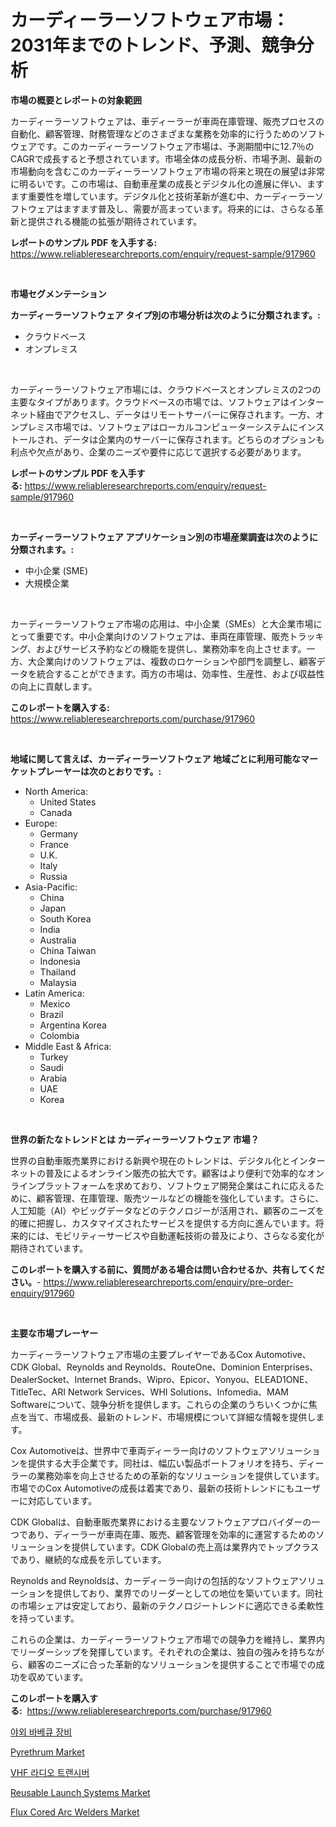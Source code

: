 <p><h1>カーディーラーソフトウェア市場：2031年までのトレンド、予測、競争分析</h1></p><p><strong>市場の概要とレポートの対象範囲</strong></p>
<p><p>カーディーラーソフトウェアは、車ディーラーが車両在庫管理、販売プロセスの自動化、顧客管理、財務管理などのさまざまな業務を効率的に行うためのソフトウェアです。このカーディーラーソフトウェア市場は、予測期間中に12.7％のCAGRで成長すると予想されています。市場全体の成長分析、市場予測、最新の市場動向を含むこのカーディーラーソフトウェア市場の将来と現在の展望は非常に明るいです。この市場は、自動車産業の成長とデジタル化の進展に伴い、ますます重要性を増しています。デジタル化と技術革新が進む中、カーディーラーソフトウェアはますます普及し、需要が高まっています。将来的には、さらなる革新と提供される機能の拡張が期待されています。</p></p>
<p><strong>レポートのサンプル PDF を入手する:</strong> <a href="https://www.reliableresearchreports.com/enquiry/request-sample/917960">https://www.reliableresearchreports.com/enquiry/request-sample/917960</a></p>
<p>&nbsp;</p>
<p><strong>市場セグメンテーション</strong></p>
<p><strong>カーディーラーソフトウェア タイプ別の市場分析は次のように分類されます。:</strong></p>
<p><ul><li>クラウドベース</li><li>オンプレミス</li></ul></p>
<p>&nbsp;</p>
<p><p>カーディーラーソフトウェア市場には、クラウドベースとオンプレミスの2つの主要なタイプがあります。クラウドベースの市場では、ソフトウェアはインターネット経由でアクセスし、データはリモートサーバーに保存されます。一方、オンプレミス市場では、ソフトウェアはローカルコンピューターシステムにインストールされ、データは企業内のサーバーに保存されます。どちらのオプションも利点や欠点があり、企業のニーズや要件に応じて選択する必要があります。</p></p>
<p><strong>レポートのサンプル PDF を入手する:</strong>&nbsp;<a href="https://www.reliableresearchreports.com/enquiry/request-sample/917960">https://www.reliableresearchreports.com/enquiry/request-sample/917960</a></p>
<p>&nbsp;</p>
<p><strong> カーディーラーソフトウェア アプリケーション別の市場産業調査は次のように分類されます。:</strong></p>
<p><ul><li>中小企業 (SME)</li><li>大規模企業</li></ul></p>
<p>&nbsp;</p>
<p><p>カーディーラーソフトウェア市場の応用は、中小企業（SMEs）と大企業市場にとって重要です。中小企業向けのソフトウェアは、車両在庫管理、販売トラッキング、およびサービス予約などの機能を提供し、業務効率を向上させます。一方、大企業向けのソフトウェアは、複数のロケーションや部門を調整し、顧客データを統合することができます。両方の市場は、効率性、生産性、および収益性の向上に貢献します。</p></p>
<p><strong>このレポートを購入する:</strong>&nbsp; <a href="https://www.reliableresearchreports.com/purchase/917960">https://www.reliableresearchreports.com/purchase/917960</a></p>
<p>&nbsp;</p>
<p><strong>地域に関して言えば、カーディーラーソフトウェア 地域ごとに利用可能なマーケットプレーヤーは次のとおりです。:</strong></p>
<p><ul>
    <li>
        North America:
        <ul>
            <li>United States</li>
            <li>Canada</li>
        </ul>
    </li>
    <li>
        Europe:
        <ul>
            <li>Germany</li>
            <li>France</li>
            <li>U.K.</li>
            <li>Italy</li>
            <li>Russia</li>
        </ul>
    </li>
    <li>
        Asia-Pacific:
        <ul>
            <li>China</li>
            <li>Japan</li>
            <li>South Korea</li>
            <li>India</li>
            <li>Australia</li>
            <li>China Taiwan</li>
            <li>Indonesia</li>
            <li>Thailand</li>
            <li>Malaysia</li>
        </ul>
    </li>
    <li>
        Latin America:
        <ul>
            <li>Mexico</li>
            <li>Brazil</li>
            <li>Argentina Korea</li>
            <li>Colombia</li>
        </ul>
    </li>
    <li>
        Middle East & Africa:
        <ul>
            <li>Turkey</li>
            <li>Saudi</li>
            <li>Arabia</li>
            <li>UAE</li>
            <li>Korea</li>
        </ul>
    </li>
    </ul></p>
<p>&nbsp;</p>
<p><strong>世界の新たなトレンドとは カーディーラーソフトウェア 市場？</strong></p>
<p><p>世界の自動車販売業界における新興や現在のトレンドは、デジタル化とインターネットの普及によるオンライン販売の拡大です。顧客はより便利で効率的なオンラインプラットフォームを求めており、ソフトウェア開発企業はこれに応えるために、顧客管理、在庫管理、販売ツールなどの機能を強化しています。さらに、人工知能（AI）やビッグデータなどのテクノロジーが活用され、顧客のニーズを的確に把握し、カスタマイズされたサービスを提供する方向に進んでいます。将来的には、モビリティーサービスや自動運転技術の普及により、さらなる変化が期待されています。</p></p>
<p><strong>このレポートを購入する前に、質問がある場合は問い合わせるか、共有してください。</strong>- <a href="https://www.reliableresearchreports.com/enquiry/pre-order-enquiry/917960">https://www.reliableresearchreports.com/enquiry/pre-order-enquiry/917960</a></p>
<p>&nbsp;</p>
<p><strong>主要な市場プレーヤー</strong></p>
<p><p>カーディーラーソフトウェア市場の主要プレイヤーであるCox Automotive、CDK Global、Reynolds and Reynolds、RouteOne、Dominion Enterprises、DealerSocket、Internet Brands、Wipro、Epicor、Yonyou、ELEAD1ONE、TitleTec、ARI Network Services、WHI Solutions、Infomedia、MAM Softwareについて、競争分析を提供します。これらの企業のうちいくつかに焦点を当て、市場成長、最新のトレンド、市場規模について詳細な情報を提供します。</p><p>Cox Automotiveは、世界中で車両ディーラー向けのソフトウェアソリューションを提供する大手企業です。同社は、幅広い製品ポートフォリオを持ち、ディーラーの業務効率を向上させるための革新的なソリューションを提供しています。市場でのCox Automotiveの成長は着実であり、最新の技術トレンドにもユーザーに対応しています。</p><p>CDK Globalは、自動車販売業界における主要なソフトウェアプロバイダーの一つであり、ディーラーが車両在庫、販売、顧客管理を効率的に運営するためのソリューションを提供しています。CDK Globalの売上高は業界内でトップクラスであり、継続的な成長を示しています。</p><p>Reynolds and Reynoldsは、カーディーラー向けの包括的なソフトウェアソリューションを提供しており、業界でのリーダーとしての地位を築いています。同社の市場シェアは安定しており、最新のテクノロジートレンドに適応できる柔軟性を持っています。</p><p>これらの企業は、カーディーラーソフトウェア市場での競争力を維持し、業界内でリーダーシップを発揮しています。それぞれの企業は、独自の強みを持ちながら、顧客のニーズに合った革新的なソリューションを提供することで市場での成功を収めています。</p></p>
<p><strong>このレポートを購入する:</strong>&nbsp;&nbsp;<a href="https://www.reliableresearchreports.com/purchase/917960">https://www.reliableresearchreports.com/purchase/917960</a></p>
<p><p><a href="https://medium.com/@cdxynbcyiw5198/%EC%95%BC%EC%99%B8-%EB%B0%94%EB%B2%A0%ED%81%90-%EC%9E%A5%EB%B9%84-%EC%8B%9C%EC%9E%A5-2031%EB%85%84%EA%B9%8C%EC%A7%80-%EC%84%B1%EA%B3%B5%EC%A0%81%EC%9D%B8-%EB%B9%84%EC%A6%88%EB%8B%88%EC%8A%A4-%EC%A0%84%EB%9E%B5%EC%9D%98-%EC%97%B4%EC%87%A0-%EC%98%88%EC%B8%A1-e3aed589fb18">야외 바베큐 장비</a></p><p><a href="https://view.publitas.com/reportprime-1/pyrethrum-market-dynamics-2024-2031-also-about-its-market-trends-projections-and-opportunities/">Pyrethrum Market</a></p><p><a href="https://medium.com/@cdxynbcyiw5198/vhf-%EB%AC%B4%EC%84%A0-%EC%86%A1%EC%88%98%EC%8B%A0%EA%B8%B0-%EC%8B%9C%EC%9E%A5-%EA%B7%9C%EB%AA%A8-cagr-%ED%8A%B8%EB%A0%8C%EB%93%9C-2024-2030-87b574118f04">VHF 라디오 트랜시버</a></p><p><a href="https://meowing-canidae-761.notion.site/Decoding-the-Reusable-Launch-Systems-Market-A-Deep-Dive-into-the-Latest-Market-Trends-Market-Segme-e48d939d012e4e40878e0a3749b7ba42">Reusable Launch Systems Market</a></p><p><a href="https://github.com/ChiragRp1/Market-Research-Report-List-3/blob/main/flux-cored-arc-welders-market.md">Flux Cored Arc Welders Market</a></p></p>